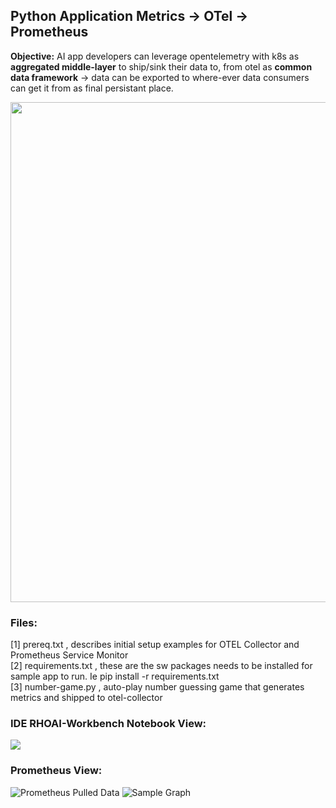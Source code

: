 ## Python Application Metrics -> OTel -> Prometheus

**Objective:** AI app developers can leverage opentelemetry with k8s as **aggregated middle-layer** to ship/sink their data to, from otel as **common data framework** -> data can be exported to where-ever data consumers can get it from as final persistant place.

<div align="center">
    <img src="https://raw.githubusercontent.com/tme-osx/Telco-ObX/refs/heads/main/python/images/arch2.png" width="800"/>
</div>

### Files:

[1] prereq.txt , describes initial setup examples for OTEL Collector and Prometheus Service Monitor <br>
[2] requirements.txt , these are the sw packages needs to be installed for sample app to run. Ie pip install -r requirements.txt <br>
[3] number-game.py , auto-play number guessing game that generates metrics and shipped to otel-collector <br>

### IDE RHOAI-Workbench Notebook View:

![](https://raw.githubusercontent.com/tme-osx/Telco-ObX/refs/heads/main/python/images/notebook.png)

### Prometheus View:

![Prometheus Pulled Data](https://raw.githubusercontent.com/tme-osx/Telco-ObX/refs/heads/main/python/images/prometheus_pulled_metrics.png)
![Sample Graph](https://raw.githubusercontent.com/tme-osx/Telco-ObX/refs/heads/main/python/images/figure2.png)




